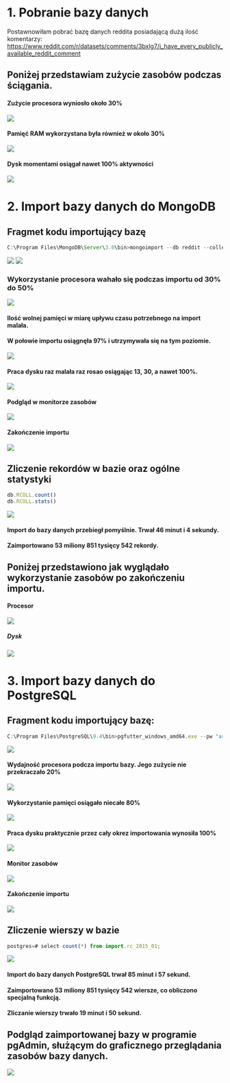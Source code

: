 # 1. Pobranie bazy danych
Postawnowiłam pobrać bazę danych reddita posiadającą dużą ilość komentarzy: https://www.reddit.com/r/datasets/comments/3bxlg7/i_have_every_publicly_available_reddit_comment
## Poniżej przedstawiam zużycie zasobów podczas ściągania.

#### Zużycie procesora wyniosło około 30%
![](http://i.imgur.com/DQ7bMDI.jpg)

#### Pamięć RAM wykorzystana była również w około 30%
![](http://i.imgur.com/esB0gaa.jpg)

#### Dysk momentami osiągał nawet 100% aktywności
![](http://i.imgur.com/WzChCD5.jpg)

# 2. Import bazy danych do MongoDB

## Fragmet kodu importujący bazę
```javascript
C:\Program Files\MongoDB\Server\3.0\bin>mongoimport --db reddit --collection RCOLL < C:\RC_2015-01\RC_2015-01.json
```

![](http://i.imgur.com/LvwmE7H.jpg)
![](http://i.imgur.com/i8MiRgH.jpg)

### Wykorzystanie procesora wahało się podczas importu od 30% do 50%
![](http://i.imgur.com/ecXeJ9E.jpg)

#### Ilość wolnej pamięci w miarę upływu czasu potrzebnego na import malała.<br>
#### W połowie importu osiągnęła 97% i utrzymywała się na tym poziomie.
![](http://i.imgur.com/dX8l3f4.jpg)

#### Praca dysku raz malała raz rosao osiągając 13, 30, a nawet 100%.
![](http://i.imgur.com/qYBWe4v.jpg)

#### Podgląd w monitorze zasobów
![](http://i.imgur.com/hO4vXgy.jpg)

#### Zakończenie importu
![](http://i.imgur.com/x4tOphX.jpg)

## Zliczenie rekordów w bazie oraz ogólne statystyki

```javascript
db.RCOLL.count()
db.RCOLL.stats()
```

![](http://i.imgur.com/pK5X4pk.jpg)

#### Import do bazy danych przebiegł pomyślnie. Trwał 46 minut i 4 sekundy.<br> 
#### Zaimportowano 53 miliony 851 tysięcy 542 rekordy.

## Poniżej przedstawiono jak wyglądało wykorzystanie zasobów po zakończeniu importu.

#### Procesor
![](http://i.imgur.com/7VSFySh.jpg)

##### Dysk
![](http://i.imgur.com/GujY0BB.jpg)


# 3. Import bazy danych do PostgreSQL

## Fragment kodu importujący bazę:
```javascript
C:\Program Files\PostgreSQL\9.4\bin>pgfutter_windows_amd64.exe --pw "arka1845" json "C:\RC_2015-01\RC_2015-01.json"
```
![](http://i.imgur.com/WsawwH8.jpg)

#### Wydajność procesora podcza importu bazy. Jego zużycie nie przekraczało 20%
![](http://i.imgur.com/gT3ZUxD.jpg)

#### Wykorzystanie pamięci osiągało niecałe 80%
![](http://i.imgur.com/07m4xoQ.jpg)

#### Praca dysku praktycznie przez cały okrez importowania wynosiła 100%
![](http://i.imgur.com/5fhiYrh.jpg)

#### Monitor zasobów
![](http://i.imgur.com/jdBLyFo.jpg)

#### Zakończenie importu
![](http://i.imgur.com/ddJCrPr.jpg)

## Zliczenie wierszy w bazie

```javascript
postgres=# select count(*) from import.rc_2015_01;
```

![](http://i.imgur.com/DNB8t2z.jpg)

#### Import do bazy danych PostgreSQL trwał 85 minut i 57 sekund.<br>
#### Zaimportowano 53 miliony 851 tysięcy 542 wiersze, co obliczono specjalną funkcją.<br>
#### Zliczanie wierszy trwało 19 minut i 50 sekund.

## Podgląd zaimportowanej bazy w programie pgAdmin, służącym do graficznego przeglądania zasobów bazy danych.
![](http://i.imgur.com/d5Ozu61.jpg)
